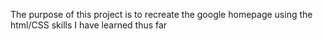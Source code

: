 The purpose of this project is to recreate the google homepage using the html/CSS skills I have learned thus far